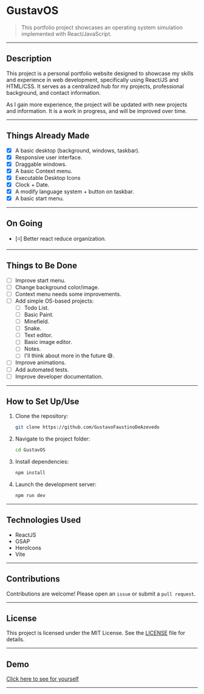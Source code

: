 # GustavOS

> This portfolio project showcases an operating system simulation implemented with React/JavaScript.

---

## Description

This project is a personal portfolio website designed to showcase my skills and experience in web development, specifically using React/JS and HTML/CSS. It serves as a centralized hub for my projects, professional background, and contact information.

As I gain more experience, the project will be updated with new projects and information. It is a work in progress, and will be improved over time.

---

## Things Already Made

- [x] A basic desktop (background, windows, taskbar).
- [x] Responsive user interface.
- [x] Draggable windows.
- [x] A basic Context menu.
- [x] Executable Desktop Icons
- [x] Clock + Date.
- [x] A modify language system + button on taskbar.
- [x] A basic start menu.

---

## On Going

- [◽] Better react reduce organization.

---

## Things to Be Done

- [ ] Improve start menu.
- [ ] Change background color/image.
- [ ] Context menu needs some improvements.
- [ ] Add simple OS-based projects:
  - [ ] Todo List.
  - [ ] Basic Paint.
  - [ ] Minefield.
  - [ ] Snake.
  - [ ] Text editor.
  - [ ] Basic image editor.
  - [ ] Notes.
  - [ ] I'll think about more in the future 😅.
- [ ] Improve animations.
- [ ] Add automated tests.
- [ ] Improve developer documentation.

---

## How to Set Up/Use

1. Clone the repository:
   ```bash
   git clone https://github.com/GustavoFaustinoDeAzevedo
   ```
2. Navigate to the project folder:
   ```bash
   cd GustavOS
   ```
3. Install dependencies:
   ```bash
   npm install
   ```
4. Launch the development server:
   ```bash
   npm run dev
   ```

---

## Technologies Used

- ReactJS
- GSAP
- HeroIcons
- Vite

---

## Contributions

Contributions are welcome! Please open an `issue` or submit a `pull request`.

---

## License

This project is licensed under the MIT License. See the [LICENSE](LICENSE) file for details.

---

## Demo

[Click here to see for yourself](https://gustavofaustinodeazevedo.github.io)

---
